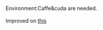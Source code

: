 <br>Environment:Caffe&cuda are needed.</br>
<br>Improved on <a href="http://www.p-chao.com/2016-05-05/caffe%E7%9A%84%E5%9B%BE%E5%83%8F%E8%BD%AC%E6%8D%A2%E5%B7%A5%E5%85%B7convert_imageset%E6%BA%90%E7%A0%81%E5%88%86%E6%9E%90/">this</a></br>
